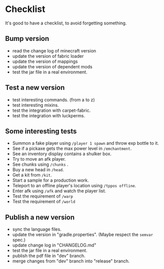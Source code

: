 # Checklist

It's good to have a checklist, to avoid forgetting something.

## Bump version
- read the change log of minecraft version
- update the version of fabric loader
- update the version of mappings
- update the version of dependent mods
- test the jar file in a real environment.

## Test a new version
- test interesting commands. (from a to z)
- test interesting mixins.
- test the integration with carpet-fabric.
- test the integration with luckperms.

## Some interesting tests
- Summon a fake player using `/player 1 spawn` and throw exp bottle to it. 
- See if a pickaxe gets the max power level in `/emchantment`.
- See an inventory display contains a shulker box.
- Try to move an afk player.
- See chunks using `/chunks` .
- Buy a new head in `/head`.
- Get a kit from `/kit`.
- Start a sample for a production work.
- Teleport to an offline player's location using `/tppos offline`.
- Enter afk using `/afk` and watch the player list.
- Test the requirement of `/warp`
- Test the requirement of `/world`
 
## Publish a new version
- sync the language files.
- update the version in "gradle.properties". (Maybe respect the `semvar` spec.)
- update change log in "CHANGELOG.md"
- test the jar file in a real environment.
- publish the pdf file in "dev" branch.
- merge changes from "dev" branch into "release" branch.


